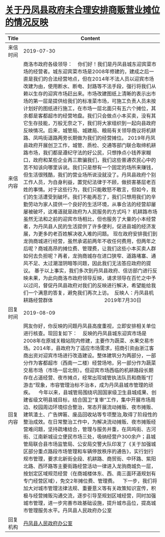 # [关于丹凤县政府未合理安排商贩营业摊位的情况反映](http://www.shangluo.gov.cn/zmhd/ldxxxx.jsp?urltype=leadermail.LeaderMailContentUrl&wbtreeid=1112&leadermailid=5384)

| Title |                                                                                                                                                                                                                                                                                                                                                                                                                                                                             Content                                                                                                                                                                                                                                                                                                                                                                                                                                                                              |
|:-----:|------------------------------------------------------------------------------------------------------------------------------------------------------------------------------------------------------------------------------------------------------------------------------------------------------------------------------------------------------------------------------------------------------------------------------------------------------------------------------------------------------------------------------------------------------------------------------------------------------------------------------------------------------------------------------------------------------------------------------------------------------------------------------------------------------------------------------------------------------------------------------------------------------------------------------------------------------------------|
| 来信时间  | 2019-07-30                                                                                                                                                                                                                                                                                                                                                                                                                                                                                                                                                                                                                                                                                                                                                                                                                                                                                                                                                       |
| 来信内容  | 商洛市政府各级领导：    你们好！我们是丹凤县城东迎宾菜市场的经营者。城东迎宾菜市场是2008年修建的，建成之后一直是我们的合法经营地点，但在2014年不法人员以迎宾市场改建为由，使用断水、断电、封路等不法手段，强行将我们从赖以生存的迎宾市场赶出来。市场改建图纸上清晰的表示出市场的第一层是提供给我们的标准菜市场，可施工负责人员未按计划好的图纸进行施工，在市场一层北面只有五六个摊位，其余都是客都超市的经营地盘。我们只会做点小本买卖，没有其它生存技能，万般无奈之下，我们将大家组织到一起向县政府反映情况。后来，城管局、城建局、粮局有关领导商议将机耕路、凤鸣街道路两旁长期做为我们的经营摊位。 2019年丹凤县政府开展创卫工作，城管、质检、交通等部门联合取缔机耕路市场，我们都是遵纪守法的好公民，只想挣点小钱养家糊口，政府和某些企业再三欺骗我们，我们这些普通农民心中的苦不知该向哪里诉说。我们只是想有一个固定的场所来赚钱，但生活很残酷，我们的营业场所说没就没了。丹凤县政府个别工作人员，为自身利益，置党纪法律于不顾，做损害基层老百姓的事情。对于这些行为，我们只能敢怒不敢言，但如今，我们的生活遭受到破坏。我们不能再忍了，我们只想用我们的辛勤劳动为家人提供一个良好的生活环境，从事合法的经营却屡屡被破坏，这难道就是政府为人民服务的方式吗？ 机耕路市场虽然无法和之前的迎宾市场相比，但也服务了大量的小本经营者，为丹凤县人民的生活提供了许多便利，促进县城的经济发展，为更多的老百姓解决收入难的问题。 现在政府安排我们到龙驹商城进行经营，虽然承诺前两年不收任何费用，但两年之后呢？商城高昂的摊位费、管理费，让我们这些小本买卖人群如何去负担呢？再者，龙驹商城存在进口狭窄、道路堵塞、通风不足、太过潮湿阴暗等问题，因此我们无法答应政府的提议。 基于以上事实，我们多次到丹凤县政府、信访部门进行反映未果，为此向商洛市政府领导反映，请求领导在百忙之中予以过问，督促丹凤县政府对我们的反映进行解决，希望能给我们一个满意的答复，避免我们再次上访。  反映人：丹凤县机耕路经营群体                                       2019年7月30日 |
| 回复时间  | 2019-08-09                                                                                                                                                                                                                                                                                                                                                                                                                                                                                                                                                                                                                                                                                                                                                                                                                                                                                                                                                       |
| 回复内容  | 网友你好，你反映的问题丹凤县高度重视，立即安排相关单位进行核查。现回复如下：    反映的丹凤县城东迎宾市场是2008年在原城关粮站院内修建，主要作为蔬菜、水果交易市场。2014年，县政府为了适应市场需求，招商引资由浙江客商出资对迎宾市场进行改造建设。整体建筑分为两部分，一部分作为客都超市（西南一二楼）经营场地，另一部分作为蔬菜交易市场（市场一层北侧）。但迎宾市场西临的机耕路段长期存在占道经营、夜市摊点，经常出现城管执法队员和商贩“打游击”现象，市容管理治标不治本，成为丹凤县城市管理的顽疾。    今年以来，县城管局围绕巩固国家级卫生县城成果、创建省级文明县城目标，结合国卫“复审”工作，集中开展市场周边、校园周边环境综合整治，常态开展流动摊贩、夜市摊贩、建筑渣土、广告牌匾、废品回收站等专项整治,取得了阶段性的整治成效。在日常整治工作中，为解决流动摊贩、夜市摊贩经营难问题，坚持疏堵结合，管理与服务并重，在凤鸣街、古河街、江南新城设立便民市场三处，吸纳经营户300余户；县城管局联合县市场监管局、公安局交警大队印发了《关于加强城区部分重点路段市场管理和车辆停放秩序的通告》，实行划行规市管理，要求北新街全段、机耕路、商贸街、中环路、紫阳北路、西环路等主要街路经营活动一律进入龙驹商城负一层，按划定区域规范经营（在商城楼体东、西、南三面环道规划有专门经营区域），免交2年摊位费、管理费。    下一步，我们将加大对城市管理法律法规、重要意义等有关政策知识宣传，积极与经营摊贩沟通交流，逐步引导至规划区域经营，同时加强城市管理，进一步完善市政基础设施，提升城市品位，提高城市管理服务水平。丹凤县人民政府办公室                                                                                                                                                                                                                               |
| 回复机构  | [丹凤县人民政府办公室](../../category/agencies/丹凤县人民政府办公室.md)                                                                                                                                                                                                                                                                                                                                                                                                                                                                                                                                                                                                                                                                                                                                                                                                                                                                                                              |